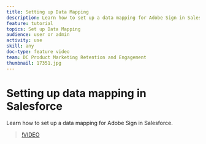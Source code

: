 ```yaml
---
title: Setting up Data Mapping
description: Learn how to set up a data mapping for Adobe Sign in Salesforce
feature: tutorial
topics: Set up Data Mapping
audience: user or admin
activity: use
skill: any
doc-type: feature video
team: DC Product Marketing Retention and Engagement
thumbnail: 17351.jpg
---
```


# Setting up data mapping in Salesforce

Learn how to set up a data mapping for Adobe Sign in Salesforce.

>[!VIDEO](https://video.tv.adobe.com/v/17351?hidetitle=true)